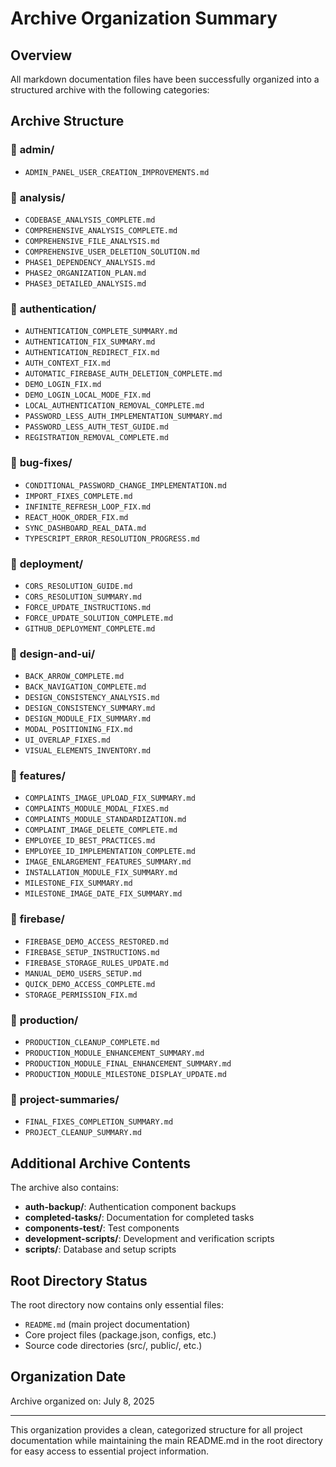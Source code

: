 # Archive Organization Summary

## Overview
All markdown documentation files have been successfully organized into a structured archive with the following categories:

## Archive Structure

### 📁 **admin/**
- `ADMIN_PANEL_USER_CREATION_IMPROVEMENTS.md`

### 📁 **analysis/**
- `CODEBASE_ANALYSIS_COMPLETE.md`
- `COMPREHENSIVE_ANALYSIS_COMPLETE.md`
- `COMPREHENSIVE_FILE_ANALYSIS.md`
- `COMPREHENSIVE_USER_DELETION_SOLUTION.md`
- `PHASE1_DEPENDENCY_ANALYSIS.md`
- `PHASE2_ORGANIZATION_PLAN.md`
- `PHASE3_DETAILED_ANALYSIS.md`

### 📁 **authentication/**
- `AUTHENTICATION_COMPLETE_SUMMARY.md`
- `AUTHENTICATION_FIX_SUMMARY.md`
- `AUTHENTICATION_REDIRECT_FIX.md`
- `AUTH_CONTEXT_FIX.md`
- `AUTOMATIC_FIREBASE_AUTH_DELETION_COMPLETE.md`
- `DEMO_LOGIN_FIX.md`
- `DEMO_LOGIN_LOCAL_MODE_FIX.md`
- `LOCAL_AUTHENTICATION_REMOVAL_COMPLETE.md`
- `PASSWORD_LESS_AUTH_IMPLEMENTATION_SUMMARY.md`
- `PASSWORD_LESS_AUTH_TEST_GUIDE.md`
- `REGISTRATION_REMOVAL_COMPLETE.md`

### 📁 **bug-fixes/**
- `CONDITIONAL_PASSWORD_CHANGE_IMPLEMENTATION.md`
- `IMPORT_FIXES_COMPLETE.md`
- `INFINITE_REFRESH_LOOP_FIX.md`
- `REACT_HOOK_ORDER_FIX.md`
- `SYNC_DASHBOARD_REAL_DATA.md`
- `TYPESCRIPT_ERROR_RESOLUTION_PROGRESS.md`

### 📁 **deployment/**
- `CORS_RESOLUTION_GUIDE.md`
- `CORS_RESOLUTION_SUMMARY.md`
- `FORCE_UPDATE_INSTRUCTIONS.md`
- `FORCE_UPDATE_SOLUTION_COMPLETE.md`
- `GITHUB_DEPLOYMENT_COMPLETE.md`

### 📁 **design-and-ui/**
- `BACK_ARROW_COMPLETE.md`
- `BACK_NAVIGATION_COMPLETE.md`
- `DESIGN_CONSISTENCY_ANALYSIS.md`
- `DESIGN_CONSISTENCY_SUMMARY.md`
- `DESIGN_MODULE_FIX_SUMMARY.md`
- `MODAL_POSITIONING_FIX.md`
- `UI_OVERLAP_FIXES.md`
- `VISUAL_ELEMENTS_INVENTORY.md`

### 📁 **features/**
- `COMPLAINTS_IMAGE_UPLOAD_FIX_SUMMARY.md`
- `COMPLAINTS_MODULE_MODAL_FIXES.md`
- `COMPLAINTS_MODULE_STANDARDIZATION.md`
- `COMPLAINT_IMAGE_DELETE_COMPLETE.md`
- `EMPLOYEE_ID_BEST_PRACTICES.md`
- `EMPLOYEE_ID_IMPLEMENTATION_COMPLETE.md`
- `IMAGE_ENLARGEMENT_FEATURES_SUMMARY.md`
- `INSTALLATION_MODULE_FIX_SUMMARY.md`
- `MILESTONE_FIX_SUMMARY.md`
- `MILESTONE_IMAGE_DATE_FIX_SUMMARY.md`

### 📁 **firebase/**
- `FIREBASE_DEMO_ACCESS_RESTORED.md`
- `FIREBASE_SETUP_INSTRUCTIONS.md`
- `FIREBASE_STORAGE_RULES_UPDATE.md`
- `MANUAL_DEMO_USERS_SETUP.md`
- `QUICK_DEMO_ACCESS_COMPLETE.md`
- `STORAGE_PERMISSION_FIX.md`

### 📁 **production/**
- `PRODUCTION_CLEANUP_COMPLETE.md`
- `PRODUCTION_MODULE_ENHANCEMENT_SUMMARY.md`
- `PRODUCTION_MODULE_FINAL_ENHANCEMENT_SUMMARY.md`
- `PRODUCTION_MODULE_MILESTONE_DISPLAY_UPDATE.md`

### 📁 **project-summaries/**
- `FINAL_FIXES_COMPLETION_SUMMARY.md`
- `PROJECT_CLEANUP_SUMMARY.md`

## Additional Archive Contents

The archive also contains:
- **auth-backup/**: Authentication component backups
- **completed-tasks/**: Documentation for completed tasks
- **components-test/**: Test components
- **development-scripts/**: Development and verification scripts
- **scripts/**: Database and setup scripts

## Root Directory Status

The root directory now contains only essential files:
- `README.md` (main project documentation)
- Core project files (package.json, configs, etc.)
- Source code directories (src/, public/, etc.)

## Organization Date
Archive organized on: July 8, 2025

---

This organization provides a clean, categorized structure for all project documentation while maintaining the main README.md in the root directory for easy access to essential project information.

